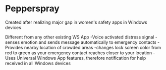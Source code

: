 # Pepperspray
Created after realizing major gap in women's safety apps in Windows devices

Different from any other existing WS App
-Voice activated distress signal 
-senses emotion and sends message automatically to emergency contacts
-Provides nearby location of crowded areas
-changes lock screen color from red to green as your emergency contact reaches closer to your location
-Uses Universal Windows App features, therefore notification for help received in all Windows devices


